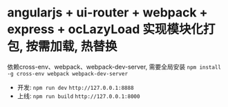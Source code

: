 # angularjs + ui-router + webpack + express + ocLazyLoad 实现模块化打包, 按需加载, 热替换

 依赖cross-env、webpack、webpack-dev-server, 需要全局安装 `npm install -g cross-env webpack webpack-dev-server`


 - 开发: `npm run dev` `http://127.0.0.1:8888`
 - 上线: `npm run build` `http://127.0.0.1:8000`